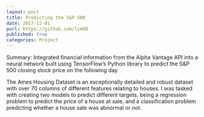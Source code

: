 ```yaml
---
layout: post
title: Predicting the S&P 500
date: 2017-12-01
purl: https://github.com/lcm98
published: true
categories: Project
---
```


Summary: Integrated financial information from the Alpha Vantage API into a neural network built using TensorFlow’s Python library to predict the S&P 500 closing stock price on the following day.

The Ames Housing Dataset is an exceptionally detailed and robust dataset with over 70 columns of different features relating to houses. I was tasked with creating two models to predict different targets, being a regression problem to predict the price of a house at sale, and a classification problem predicting whether a house sale was abnormal or not.